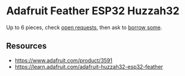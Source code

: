 # Adafruit Feather ESP32 Huzzah32
Up to 6 pieces, check [open requests](../../../../issues?q=is%3Aissue+is%3Aopen+%22Adafruit+Feather+ESP32+Huzzah32%22+in%3Atitle), then ask to [borrow some](../../../../issues/new?title=Borrow%20request%20for%20Adafruit%20Feather%20ESP32%20Huzzah32&body=1%20piece%20of%20[this](../blob/main/Hardware/Microcontrollers/Adafruit_Feather_ESP32_Huzzah32.md)%20for%20~2%20weeks.).

## Resources
- https://www.adafruit.com/product/3591
- https://learn.adafruit.com/adafruit-huzzah32-esp32-feather
